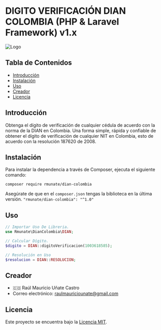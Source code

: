 # DIGITO VERIFICACIÓN DIAN COLOMBIA (PHP & Laravel Framework) v1.x

![Logo](https://github.com/rmunate/DIAN/assets/91748598/bc0f3516-08ab-4388-b236-2cdb27cfe40a)

## Tabla de Contenidos
- [Introducción](#introducción)
- [Instalación](#instalación)
- [Uso](#uso)
- [Creador](#creador)
- [Licencia](#licencia)

## Introducción
Obtenga el dígito de verificación de cualquier cédula de acuerdo con la norma de la DIAN en Colombia. Una forma simple, rápida y confiable de obtener el dígito de verificación de cualquier NIT en Colombia, esto de acuerdo con la resolución 187620 de 2008.

## Instalación
Para instalar la dependencia a través de Composer, ejecuta el siguiente comando:
```console
composer require rmunate/dian-colombia
```
Asegúrate de que en el `composer.json` tengas la biblioteca en la última versión. `"rmunate/dian-colombia": "^1.0"`

## Uso
```php
// Importar Uso De Libreria.
use Rmunate\DianColombia\DIAN;

// Calcular Dígito.
$digito = DIAN::digitoVerificacion(1003618585);

// Resolución en Uso
$resolucion = DIAN::RESOLUCION;
```

## Creador
- 🇨🇴 Raúl Mauricio Uñate Castro
- Correo electrónico: raulmauriciounate@gmail.com

## Licencia
Este proyecto se encuentra bajo la [Licencia MIT](https://choosealicense.com/licenses/mit/).